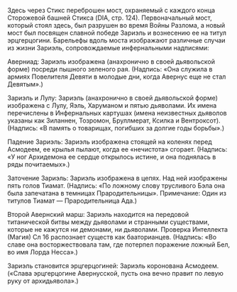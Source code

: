 Здесь через Стикс переброшен мост, охраняемый с каждого конца Сторожевой башней Стикса (DIA, стр. 124).
Первоначальный мост, который стоял здесь, был разрушен во время Войны Разлома, а новый мост был посвящен славной победе Зариэль и вознесению ее на титул эрцгерцогини.
Барельефы вдоль моста изображают различные случаи из жизни Зариэль, сопровождаемые инфернальными надписями:

Аверниад: Зариэль изображена (анахронично в своей дьявольской форме) посреди пышного зеленого рая.
(Надпись: «Она служила в армиях Повелителя Девяти в молодые дни, когда Авернус еще не стал Девятым».)

Зариэль и Лулу: Зариэль (анахронично в своей дьявольской форме) изображена с Лулу, Яэль, Харуманом и пятью дьяволами.
Их имена перечислены в Инфернальных картушах (имена неизвестных дьяволов указаны как Зиланнен, Тозромон, Бруллмерат, Ксилка и Вентроксот).
(Надпись: «В память о товарищах, погибших за долгие годы борьбы».)

Падение Зариэль: Зариэль изображена стоящей на коленях перед Асмодеем, ее крылья пылают, когда ее «нечистота» сгорает.
(Надпись: «У ног Архидемона ее сердце открылось истине, и она поднялась в ряды почитаемых».)

Заточение Зариэль: Зариэль изображена в цепях. Над ней изображены пять голов Тиамат.
(Надпись: «По ложному слову трусливого Бэла она была запечатана в темницах Прародительницы». Примечание: Один из титулов Тиамат — Прародительница Ада.)

Второй Авернский марш: Зариэль находится на передовой титанической битвы между дьяволами и странными существами, которые не кажутся ни демонами, ни дьяволами.
Проверка Интеллекта (Магия) Сл 16 распознает существ как бааторианцев.
(Надпись: «Во славе она восторжествовала там, где потерпел поражение ложный Бел, во имя Лорда Несса».)

Зариэль становится эрцгерцогиней: Зариэль коронована Асмодеем. («Слава эрцгерцогине Авернусской, пусть она вечно правит по левую руку от архидьявола».)
